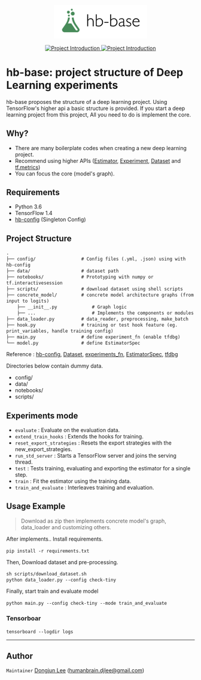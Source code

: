 
<p align="center">
  <img src="images/logo.png" width=250>
</p>

<p align="center">

  <a href="https://github.com/hb-research/hb-base">
    <img src="https://img.shields.io/badge/DeepLearning-Experiments-brightgreen.svg" alt="Project Introduction">
  </a>
  
  <a href="https://github.com/hb-research/hb-base">
    <img src="https://img.shields.io/badge/Project-Structure-brightgreen.svg" alt="Project Introduction">
  </a>

</p>

# hb-base: project structure of Deep Learning experiments


hb-base proposes the structure of a deep learning project. Using TensorFlow's higher api a basic structure is provided. If you start a deep learning project from this project, All you need to do is implement the core.

## Why?

- There are many boilerplate codes when creating a new deep learning project.
- Recommend using higher APIs ([Estimator](https://www.tensorflow.org/api_docs/python/tf/estimator/Estimator), [Experiment](https://www.tensorflow.org/api_docs/python/tf/contrib/learn/Experiment), [Dataset](https://www.tensorflow.org/api_docs/python/tf/data/Dataset) and [tf.metrics](https://www.tensorflow.org/api_docs/python/tf/metrics))
- You can focus the core (model's graph).

## Requirements

- Python 3.6
- TensorFlow 1.4
- [hb-config](https://github.com/hb-research/hb-config) (Singleton Config)

## Project Structure

    .
    ├── config/                 # Config files (.yml, .json) using with hb-config
    ├── data/                   # dataset path
    ├── notebooks/              # Prototyping with numpy or tf.interactivesession
    ├── scripts/                # download dataset using shell scripts
    ├── concrete_model/         # concrete model architecture graphs (from input to logits)
        ├── __init__.py             # Graph logic
        ├── ...                     # Implements the components or modules
    ├── data_loader.py          # data_reader, preprocessing, make_batch
    ├── hook.py                 # training or test hook feature (eg. print_variables, handle training config)
    ├── main.py                 # define experiment_fn (enable tfdbg)
    └── model.py                # define EstimatorSpec      

Reference : [hb-config](https://github.com/hb-research/hb-config), [Dataset](https://www.tensorflow.org/api_docs/python/tf/data/Dataset#from_generator), [experiments_fn](https://www.tensorflow.org/api_docs/python/tf/contrib/learn/Experiment), [EstimatorSpec](https://www.tensorflow.org/api_docs/python/tf/estimator/EstimatorSpec), [tfdbg](https://www.tensorflow.org/programmers_guide/debugger)

Directories below contain dummy data.

- config/
- data/
- notebooks/
- scripts/

## Experiments mode

- `evaluate` : Evaluate on the evaluation data.
- `extend_train_hooks` :  Extends the hooks for training.
- `reset_export_strategies` : Resets the export strategies with the new_export_strategies.
- `run_std_server` : Starts a TensorFlow server and joins the serving thread.
- `test` : Tests training, evaluating and exporting the estimator for a single step.
- `train` : Fit the estimator using the training data.
- `train_and_evaluate` : Interleaves training and evaluation.


## Usage Example

> Download as zip then implements concrete model's graph, data_loader and  customizing others.

After implements.. Install requirements.

```pip install -r requirements.txt```

Then, Download dataset and pre-processing.

```
sh scripts/download_dataset.sh
python data_loader.py --config check-tiny
```

Finally, start train and evaluate model

```python main.py --config check-tiny --mode train_and_evaluate```

### Tensorboar

```tensorboard --logdir logs```


---

## Author

`Maintainer` [Dongjun Lee](https://github.com/DongjunLee) (humanbrain.djlee@gmail.com)
